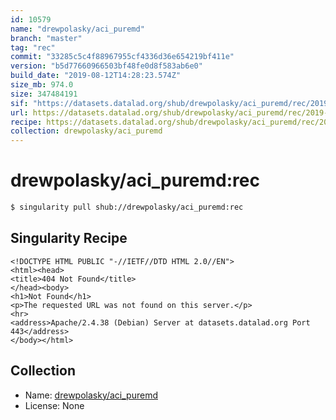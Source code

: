 ```yaml
---
id: 10579
name: "drewpolasky/aci_puremd"
branch: "master"
tag: "rec"
commit: "33285c5c4f88967955cf4336d36e654219bf411e"
version: "b5d77660966503bf48fe0d8f583ab6e0"
build_date: "2019-08-12T14:28:23.574Z"
size_mb: 974.0
size: 347484191
sif: "https://datasets.datalad.org/shub/drewpolasky/aci_puremd/rec/2019-08-12-33285c5c-b5d77660/b5d77660966503bf48fe0d8f583ab6e0.sif"
url: https://datasets.datalad.org/shub/drewpolasky/aci_puremd/rec/2019-08-12-33285c5c-b5d77660/
recipe: https://datasets.datalad.org/shub/drewpolasky/aci_puremd/rec/2019-08-12-33285c5c-b5d77660/Singularity
collection: drewpolasky/aci_puremd
---
```


# drewpolasky/aci_puremd:rec

```bash
$ singularity pull shub://drewpolasky/aci_puremd:rec
```

## Singularity Recipe

```singularity
<!DOCTYPE HTML PUBLIC "-//IETF//DTD HTML 2.0//EN">
<html><head>
<title>404 Not Found</title>
</head><body>
<h1>Not Found</h1>
<p>The requested URL was not found on this server.</p>
<hr>
<address>Apache/2.4.38 (Debian) Server at datasets.datalad.org Port 443</address>
</body></html>
```

## Collection

 - Name: [drewpolasky/aci_puremd](https://github.com/drewpolasky/aci_puremd)
 - License: None

